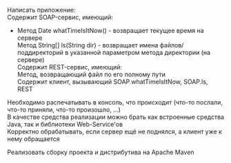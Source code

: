 Написать приложение:  
Содержит SOAP-сервис, имеющий:  
- Метод Date whatTimeIsItNow() - возвращает текущее время на сервере  
	Метод String[] ls(String dir) - возвращает имена файлов/поддиректорий в указанной параметром метода директории (на сервере)  
Содержит REST-сервис, имеющий:  
	Метод, возвращающий файл по его полному пути  
Содержит клиент, вызывающий SOAP.whatTimeIsItNow, SOAP.ls, REST  
 
Необходимо распечатывать в консоль, что происходит (что-то послали, что-то приняли, что-то произошло, ...)  
В качестве средства реализации можно брать как встроенные средства Java, так и библиотеки Web-Service'ов  
Корректно обрабатывать, если сервер ещё не поднялся, а клиент уже к нему обращается  
 
Реализовать сборку проекта и дистрибутива на Apache Maven
